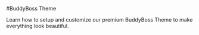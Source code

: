 #BuddyBoss Theme

Learn how to setup and customize our premium BuddyBoss Theme to make everything look beautiful.